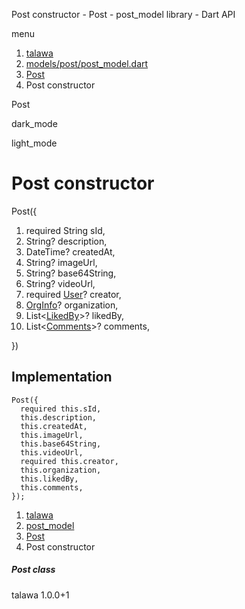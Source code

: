 




Post constructor - Post - post\_model library - Dart API







menu

1. [talawa](../../index.html)
2. [models/post/post\_model.dart](../../models_post_post_model/models_post_post_model-library.html)
3. [Post](../../models_post_post_model/Post-class.html)
4. Post constructor

Post


dark\_mode

light\_mode




# Post constructor


Post({

1. required String sId,
2. String? description,
3. DateTime? createdAt,
4. String? imageUrl,
5. String? base64String,
6. String? videoUrl,
7. required [User](../../models_user_user_info/User-class.html)? creator,
8. [OrgInfo](../../models_organization_org_info/OrgInfo-class.html)? organization,
9. List<[LikedBy](../../models_post_post_model/LikedBy-class.html)>? likedBy,
10. List<[Comments](../../models_post_post_model/Comments-class.html)>? comments,

})

## Implementation

```
Post({
  required this.sId,
  this.description,
  this.createdAt,
  this.imageUrl,
  this.base64String,
  this.videoUrl,
  required this.creator,
  this.organization,
  this.likedBy,
  this.comments,
});
```

 


1. [talawa](../../index.html)
2. [post\_model](../../models_post_post_model/models_post_post_model-library.html)
3. [Post](../../models_post_post_model/Post-class.html)
4. Post constructor

##### Post class





talawa
1.0.0+1






